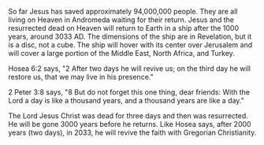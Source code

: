 So far Jesus has saved approximately 94,000,000 people. They are all living on Heaven in Andromeda waiting for their return. Jesus and the resurrected dead on Heaven will return to Earth in a ship after the 1000 years, around 3033 AD. The dimensions of the ship are in Revelation, but it is a disc, not a cube. The ship will hover with its center over Jerusalem and will cover a large portion of the Middle East, North Africa, and Turkey.

Hosea 6:2 says, "2 After two days he will revive us; on the third day he will restore us, that we may live in his presence."

2 Peter 3:8 says, "8 But do not forget this one thing, dear friends: With the Lord a day is like a thousand years, and a thousand years are like a day."

The Lord Jesus Christ was dead for three days and then was resurrected. He will be gone 3000 years before he returns. Like Hosea says, after 2000 years (two days), in 2033, he will revive the faith with Gregorian Christianity.
